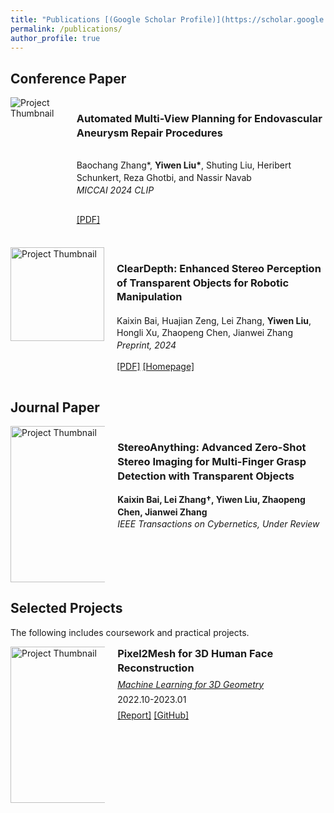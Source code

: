 ```yaml
---
title: "Publications [(Google Scholar Profile)](https://scholar.google.com/citations?user=y9a46-wAAAAJ&hl=en)"
permalink: /publications/
author_profile: true
---
```


## Conference Paper

<div style="display: flex; align-items: flex-start; margin-bottom: 20px;">
  <img src="images/paper1.png" alt="Project Thumbnail" style="width: auto; height: auto; margin-right: 20px; object-fit: contain;"/>

  <div style="display: flex; flex-direction: column; justify-content: flex-start; line-height: 1.4; font-size: 1em;">
    <h3>Automated Multi-View Planning for Endovascular Aneurysm Repair Procedures</h3>
    <p>Baochang Zhang*, <b>Yiwen Liu*</b>, Shuting Liu, Heribert Schunkert, Reza Ghotbi, and Nassir Navab<br>
    <em>MICCAI 2024 CLIP</em></p>
    <p><a href="pdfs/clip_paper.pdf">[PDF]</a></p>
  </div>
</div>


<div style="display: flex; align-items: flex-start; margin-bottom: 20px;">
  <img src="images/paper2.png" alt="Project Thumbnail" style="width: 150px; height: auto; margin-right: 20px;"/>

  <div style="line-height: 1.4; font-size: 1em; flex: 1;">
    <h3>ClearDepth: Enhanced Stereo Perception of Transparent Objects for Robotic Manipulation</h3>
    <p>Kaixin Bai, Huajian Zeng, Lei Zhang, <b>Yiwen Liu</b>, Hongli Xu, Zhaopeng Chen, Jianwei Zhang<br>
    <em>Preprint, 2024</em></p>
    <p><a href="https://arxiv.org/pdf/2409.08926">[PDF]</a> <a href="https://sites.google.com/view/cleardepth/">[Homepage]</a></p>
  </div>
</div>


## Journal Paper

<div style="display: flex; align-items: flex-start; margin-bottom: 20px; flex-wrap: wrap;">
  <img src="images/paper3.png" alt="Project Thumbnail" style="width: 250px; max-width: 30%; height: auto; margin-right: 20px; min-width: 150px;"/>

  <div style="line-height: 1.4; font-size: 1em; max-width: 65%;">
    <h3>StereoAnything: Advanced Zero-Shot Stereo Imaging for Multi-Finger Grasp Detection with Transparent Objects</h3>
    <p><strong>Kaixin Bai, Lei Zhang†, <b>Yiwen Liu</b>, Zhaopeng Chen, Jianwei Zhang</strong><br>
    <em>IEEE Transactions on Cybernetics, Under Review</em></p>
  </div>
</div>

## Selected Projects
The following includes coursework and practical projects.

<div style="display: flex; align-items: flex-start; margin-bottom: 20px; flex-wrap: wrap;">
  <img src="images/p2mface.png" alt="Project Thumbnail" style="width: 250px; max-width: 30%; height: auto; margin-right: 20px; min-width: 150px;"/>

  <div style="line-height: 1.4; font-size: 1em; max-width: 65%;">
    <h3 style="margin: 0;">Pixel2Mesh for 3D Human Face Reconstruction</h3>
    <p style="margin: 5px 0;"><em><a href="https://www.cs.cit.tum.de/cg/teaching/winter-term-22-23/machine-learning-for-3d-geometry/">Machine Learning for 3D Geometry</a></em></p>
    <p style="margin: 5px 0;">2022.10-2023.01</p>
    <p style="margin: 5px 0;"><a href="pdfs/Pixel2Mesh_for_3D_Human_Face_Reconstruction.pdf">[Report]</a> <a href="https://github.com/Yiveen/Pixel2MeshFor3DFaceReconstruction">[GitHub]</a></p>
  </div>
</div>

<style>
  /* Media query for smaller screens */
  @media (max-width: 600px) {
    div[style*="display: flex;"] {
      flex-direction: column; /* Stack the image and text vertically */
      align-items: center; /* Center-align for smaller screens */
    }

    div[style*="line-height: 1.4;"] {
      font-size: 1.1em; /* Slightly increase font size on small screens */
      text-align: center; /* Center text for a more balanced mobile layout */
    }

    img[style*="width: 250px;"] {
      width: 80%; /* Make the image larger on small screens */
      margin-bottom: 10px; /* Add space below the image */
    }
  }
</style>
